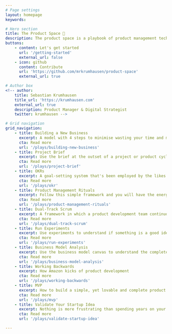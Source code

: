 ```yaml
---
# Page settings
layout: homepage
keywords:

# Hero section
title: The Product Space 🚀
description: The product space is a playbook of product management techniques and best practises for product development teams
buttons:
    - content: Let's get started
      url: '/getting-started'
      external_url: false
    - icon: github
      content: Contribute
      url: 'https://github.com/mrkrumhausen/product-space'
      external_url: true

# Author box
<!-- author:
    title: Sebastian Krumhausen
    title_url: 'https://krumhausen.com'
    external_url: true
    description: Product Manager & Digital Strategist
    twitter: krumhausen -->

# Grid navigation
grid_navigation:
    - title: Building a New Business
      excerpt: A model with 4 steps to minimise wasting your time and money and minimising the risk of failure by developing your product, together with your customers from day one.
      cta: Read more
      url: '/plays/building-new-business'
    - title: Project Brief
      excerpt: Use the brief at the outset of a project or product cycle, when a development team needs to rally behind a common goal and share a mental model of the problem they are trying to solve.
      cta: Read more
      url: '/plays/project-brief'
    - title: OKRs
      excerpt: A goal-setting system that's been employed by the likes of Google, Intel and Bono to set and execute on audacious goals
      cta: Read more
      url: '/plays/okr'
    - title: Product Management Rituals
      excerpt: Follow this simple framework and you will have the energy to strategise about the future of the product
      cta: Read more
      url: '/plays/product-management-rituals'
    - title: Dual-Track Scrum
      excerpt: A framework in which a product development team continuously discover what their customers’ needs are, and validates them using evidence and prototypes.
      cta: Read more
      url: '/plays/dual-track-scrum'
    - title: Run Experiments
      excerpt: Use experiments to understand if something is a good idea (and learn from this understanding).
      cta: Read more
      url: '/plays/run-experiments'
    - title: Business Model Analysis
      excerpt: Use the business model canvas to understand the complete picture of the business.
      cta: Read more
      url: '/plays/business-model-analysis'
    - title: Working Backwards
      excerpt: How Amazon kicks of product development
      cta: Read more
      url: '/plays/working-backwards'
    - title: MVP
      excerpt: How to build a simple, yet lovable and complete product
      cta: Read more
      url: '/plays/mvp'
    - title: Validate Your Startup Idea
      excerpt: Nothing is more frustrating than spending years on your idea just to notice it wasn’t any good in the first place.
      cta: Read more
      url: '/plays/validate-startup-idea'

---
```

